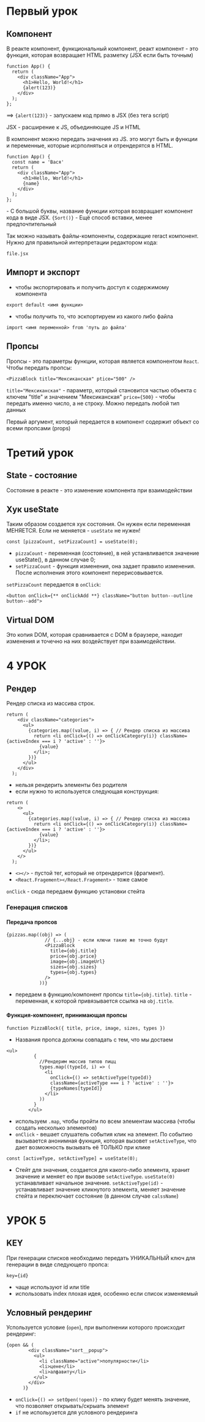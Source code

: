 # Первый урок

## Компонент

В реакте компонент, функциональный компонент, реакт компонент - это функция, которая возвращает HTML разметку (JSX если быть точным)

```
function App() {
  return (
    <div className="App">
      <h1>Hello, World!</h1>
      {alert(123)}
    </div>
  );
};
```

==> `{alert(123)}` - запускаем код прямо в JSX (без тега script)

JSX - расширение к JS, объединяющее JS и HTML

В компонент можно передать значения из JS. это могут быть и функции и переменные, которые исрполняться и отрендерятся в HTML.

```
function App() {
  const name = 'Вася'
  return (
    <div className="App">
      <h1>Hello, World!</h1>
      {name}
    </div>
  );
};
```

<Categories /> - С большой буквы, название функции которая возвращает компонент кода в виде JSX.
`{Sort()}` - Ещё способ вставки, менее предпочтительный

Так можно называть файлы-компоненты, содержащие reract компонент. Нужно для правильной интерпретации редактором кода:

```
file.jsx
```

## Импорт и экспорт

- чтобы экспортировать и получить доступ к содержимому компонента

```
export default <имя функции>
```

- чтобы получить то, что эскпортируем из какого либо файла

```
import <имя переменной> from 'путь до файла'
```

## Пропсы

Пропсы - это параметры функции, которая является компонентом `React`.
Чтобы передать пропсы:

```
<PizzaBlock title="Мексиканская" ptice="500" />
```

`title="Мексиканская"` - параметр, который становится частью объекта с ключем "title" и значением "Мексиканская"
`price={500}` - чтобы передать именно число, а не строку. Можно передать любой тип данных

Первый аргумент, который передается в компонент содержит объект со всеми пропсами (props)

# Третий урок

## State - состояние

Состояние в реакте - это изменение компонента при взаимодействии

## Хук useState

Таким образом создается хук состояния. Он нужен если переменная МЕНЯЕТСЯ. Если не меняется - `useState` не нужен!

```
const [pizzaCount, setPizzaCount] = useState(0);
```

- `pizzaCount` - переменная (состояние), в ней устанвливается значение useState(), в данном случае 0;
- `setPizzaCount` - функция изменения, она задает правило изменения. После исполнения этого компонент перерисовывается.

`setPizzaCount` передается в `onClick`:

```
<button onClick={** onClickAdd **} className="button button--outline button--add">
```

## Virtual DOM

Это копия DOM, которая сравнивается с DOM в браузере, находит изменения и точечно на них воздействует при взаимодействии.

# 4 УРОК

## Рендер

Рендер списка из массива строк.

```
return (
    <div className="categories">
      <ul>
        {categories.map((value, i) => { // Рендер списка из массива
          return <li onClick={() => onClickCategory(i)} className={activeIndex === i ? 'active' : ''}>
            {value}
          </li>;
        })}
      </ul>
    </div>
  );
```

- нельзя рендерить элементы без родителя
- если нужно то используется следующая конструкция:

```
return (
    <>
      <ul>
        {categories.map((value, i) => { // Рендер списка из массива
          return <li onClick={() => onClickCategory(i)} className={activeIndex === i ? 'active' : ''}>
            {value}
          </li>;
        })}
      </ul>
    </>
  );
```
* `<></>` - пустой тег, который не отрендерится (фрагмент).
* `<React.Fragement></React.Fragement>` - тоже самое

`onClick` - сюда передаем функцию установки стейта

### Генерация списков

#### Передача пропсов
```
{pizzas.map((obj) => (
              // {...obj} - если ключи такие же точно будут
              <PizzaBlock
                title={obj.title}
                price={obj.price}
                image={obj.imageUrl}
                sizes={obj.sizes}
                types={obj.types}
              />
            ))}
```
* передаем в функцию/компонент пропсы `title={obj.title}`. `title` - переменная, к которой привязывается ссылка на `obj.title`.

#### Функция-компонент, принимающая пропсы

```
function PizzaBlock({ title, price, image, sizes, types })
```
* Названия пропса должны совпадать с тем, что мы достаем

```
<ul>
          {
            //Рендерим массив типов пицц
            types.map((typeId, i) => (
              <li
                onClick={() => setActiveType(typeId)}
                className={activeType === i ? 'active' : ''}>
                {typeNames[typeId]}
              </li>
            ))
          }
        </ul>
```
* используем `.map`, чтобы пройти по всем элементам массива (чтобы создать несколько элементов)
* `onClick` - вешает слушатель события клик на элемент. По событию вызывается анонимная фукнция, которая вызовет `setActiveType`, что дает возможность вызывать её ТОЛЬКО при клике

```
const [activeType, setActiveType] = useState(0);
```
* Стейт для значения, создается для какого-либо элемента, хранит значение и меняет ео при вызове `setActiveType`. `useState(0)` устанавливает начальное значение. `setActiveType(id)` - устанавливает значение кликнутого элемента, меняет значение стейта и переключает состояние (в данном случае `calssName`)

# УРОК 5

## KEY

При генерации списков необходимо передать УНИКАЛЬНЫЙ ключ для генерации в виде следующего пропса:

```
key={id}
```
* чаще используют id или title
* использовать index плохая идея, особенно если список изменяемый

## Условный рендеринг

Успользуется условие (`open`), при выполнении которого происходит рендеринг:
```
{open && (
        <div className="sort__popup">
          <ul>
            <li className="active">популярности</li>
            <li>цене</li>
            <li>алфавиту</li>
          </ul>
        </div>
      )}
```

* `onClick={() => setOpen(!open)}` - по клику будет менять значение, что позволяет открывать/скрыать элемент
* `if` не испольузется для условного рендеринга